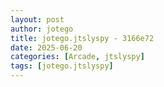 ```yaml
---
layout: post
author: jotego
title: jotego.jtslyspy - 3166e72
date: 2025-06-20
categories: [Arcade, jtslyspy]
tags: [jotego.jtslyspy]
---
```



